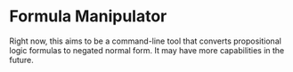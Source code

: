 # Formula Manipulator

Right now, this aims to be a command-line tool that converts propositional logic formulas to negated normal form. It may have more capabilities in the future.
